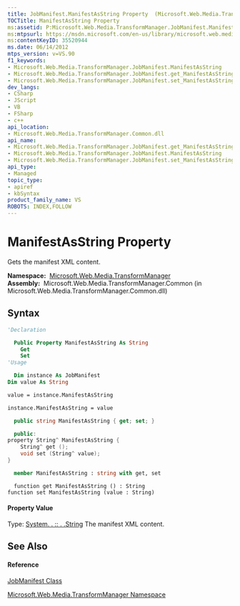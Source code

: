 ```yaml
---
title: JobManifest.ManifestAsString Property  (Microsoft.Web.Media.TransformManager)
TOCTitle: ManifestAsString Property
ms:assetid: P:Microsoft.Web.Media.TransformManager.JobManifest.ManifestAsString
ms:mtpsurl: https://msdn.microsoft.com/en-us/library/microsoft.web.media.transformmanager.jobmanifest.manifestasstring(v=VS.90)
ms:contentKeyID: 35520944
ms.date: 06/14/2012
mtps_version: v=VS.90
f1_keywords:
- Microsoft.Web.Media.TransformManager.JobManifest.ManifestAsString
- Microsoft.Web.Media.TransformManager.JobManifest.get_ManifestAsString
- Microsoft.Web.Media.TransformManager.JobManifest.set_ManifestAsString
dev_langs:
- CSharp
- JScript
- VB
- FSharp
- c++
api_location:
- Microsoft.Web.Media.TransformManager.Common.dll
api_name:
- Microsoft.Web.Media.TransformManager.JobManifest.get_ManifestAsString
- Microsoft.Web.Media.TransformManager.JobManifest.ManifestAsString
- Microsoft.Web.Media.TransformManager.JobManifest.set_ManifestAsString
api_type:
- Managed
topic_type:
- apiref
- kbSyntax
product_family_name: VS
ROBOTS: INDEX,FOLLOW
---
```


# ManifestAsString Property

Gets the manifest XML content.

**Namespace:**  [Microsoft.Web.Media.TransformManager](microsoft-web-media-transformmanager-namespace.md)  
**Assembly:**  Microsoft.Web.Media.TransformManager.Common (in Microsoft.Web.Media.TransformManager.Common.dll)

## Syntax

``` vb
'Declaration

  Public Property ManifestAsString As String
    Get
    Set
'Usage

  Dim instance As JobManifest
Dim value As String

value = instance.ManifestAsString

instance.ManifestAsString = value
```

``` csharp
  public string ManifestAsString { get; set; }
```

``` c++
  public:
property String^ ManifestAsString {
    String^ get ();
    void set (String^ value);
}
```

``` fsharp
  member ManifestAsString : string with get, set
```

``` jscript
  function get ManifestAsString () : String
function set ManifestAsString (value : String)
```

#### Property Value

Type: [System. . :: . .String](https://msdn.microsoft.com/en-us/library/s1wwdcbf\(v=vs.90\))  
The manifest XML content.  

## See Also

#### Reference

[JobManifest Class](jobmanifest-class-microsoft-web-media-transformmanager.md)

[Microsoft.Web.Media.TransformManager Namespace](microsoft-web-media-transformmanager-namespace.md)

